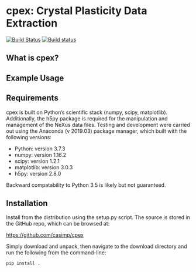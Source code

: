 cpex: Crystal Plasticity Data Extraction
===============================================

[![Build Status](https://travis-ci.org/casimp/cpex.svg?branch=master)](https://travis-ci.org/casimp/cpex) 
[![Build status](https://ci.appveyor.com/api/projects/status/9cc2aej45li1pm97?svg=true)](https://ci.appveyor.com/project/casimp/cpex/branch/master)

What is cpex?
-------------


Example Usage
-------------


Requirements
------------

cpex is built on Python’s scientific stack (numpy, scipy, matplotlib). Additionally, the h5py package is required for the manipulation and management of the NeXus data files. Testing and development were carried out using the Anaconda (v 2019.03) package manager, which built with the following versions:

-	Python: version 3.7.3
-	numpy: version 1.16.2
-	scipy: version 1.2.1
-	matplotlib: version 3.0.3
-	h5py: version 2.8.0

Backward compatability to Python 3.5 is likely but not guaranteed. 

Installation
------------

Install from the distribution using the setup.py script. The source is stored in the GitHub repo, which can be browsed at:

https://github.com/casimp/cpex

Simply download and unpack, then navigate to the download directory and run the following from the command-line:

```
pip install .
```